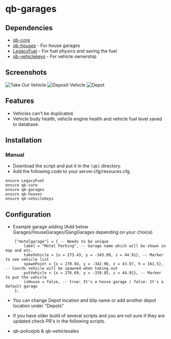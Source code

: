 # qb-garages

## Dependencies
- [qb-core](https://github.com/qbcore-framework/qb-core)
- [qb-houses](https://github.com/qbcore-framework/qb-houses) - For house garages
- [LegacyFuel](https://github.com/qbcore-framework/LegacyFuel) - For fuel physics and saving the fuel
- [qb-vehiclekeys](https://github.com/qbcore-framework/qb-vehiclekeys) - For vehicle ownership

## Screenshots
![Take Out Vehicle](https://imgur.com/dSoE1mZ.png)
![Deposit Vehicle](https://imgur.com/c8xe0lm.png)
![Depot](https://imgur.com/V9byViV.png)

## Features
- Vehicles can't be duplicated.
- Vehicle body health, vehicle engine health and vehicle fuel level saved to database.

## Installation
### Manual
- Download the script and put it in the `[qb]` directory.
- Add the following code to your server.cfg/resouces.cfg
```
ensure LegacyFuel
ensure qb-core
ensure qb-garages
ensure qb-houses
ensure qb-vehiclekeys
```

## Configuration
- Example garage adding (Add below Garages/HouseGarages/GangGarages depending on your choice)
```
    ["motelgarage"] = { -- Needs to be unique
        label = "Motel Parking", -- Garage name which will be shown in map and etc.
        takeVehicle = {x = 273.43, y = -343.99, z = 44.91}, -- Marker to see vehicle list
        spawnPoint = {x = 270.94, y = -342.96, z = 43.97, h = 161.5}, -- Coords vehicle will be spawned when taking out
        putVehicle = {x = 276.69, y = -339.85, z = 44.91}, -- Marker to put the vehicle
        isHouse = false, -- true: It's a house garage / false: It's a default garage
    },
```
- You can change Depot location and blip name or add another depot location under "Depots"

- If you have older build of several scripts and you are not sure if they are updated check PR's in the following scripts.
- qb-policejob & qb-vehiclesales
